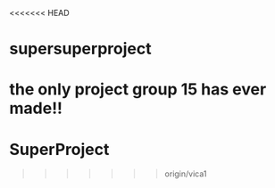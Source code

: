 <<<<<<< HEAD
# supersuperproject
the only project group 15 has ever made!!
=======
# SuperProject
>>>>>>> origin/vica1
